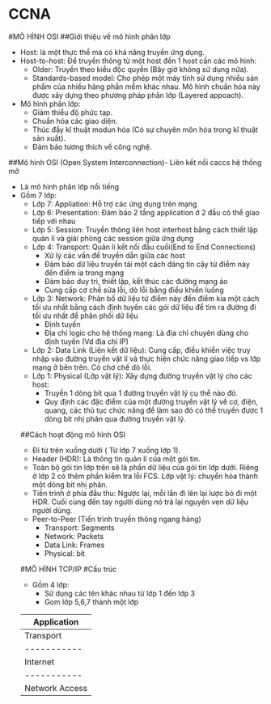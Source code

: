 # CCNA
#MÔ HÌNH OSI
##Giới thiệu về mô hình phân lớp
- Host: là một thực thể mà có khả năng truyền ứng dụng.
- Host-to-host: Để truyền thông từ một host đến 1 host cần các mô hình:
  <ul>
  <li>Older: Truyền theo kiểu độc quyền (Bây giờ không sử dụng nữa).
  <li>Standards-based model: Cho phép một máy tính sử dụng nhiều sản phẩm của nhiều hãng phần mềm khác nhau. Mô hình chuẩn hóa này được xây dựng theo phương pháp phân lớp (Layered appoach).
  </ul>
- Mô hình phân lớp:
  <ul>
  <li>Giảm thiểu độ phức tạp.
  <li>Chuẩn hóa các giao diện.
  <li>Thúc đẩy kĩ thuật modun hóa (Có sự chuyên môn hóa trong kĩ thuật sản xuất).
  <li>Đảm bảo tương thích về công nghệ.
  </ul>
##Mô hình OSI (Open System Interconnection)- Liên kết nối caccs hệ thống mở
- Là mô hình phân lớp nổi tiếng
- Gồm 7 lớp:
  <ul>
  <li>Lớp 7: Appliation: Hỗ trợ các ứng dụng trên mạng
  <li>Lớp 6: Presentation: Đảm bảo 2 tầng application ở 2 đầu có thể giao tiếp với nhau
  <li>Lớp 5: Session: Truyền thông liên host interhost bằng cách thiết lập quản lí và giải phóng các session giữa ứng dụng
  <li>Lớp 4: Transport: Quản lí kết nối đầu cuối(End to End Connections)
     <ul>
     <li>Xử lý các vấn đề truyền dẫn giữa các host
     <li>Đảm bảo dữ liệu truyền tải một cách đáng tin cậy từ điểm này đến điểm ia trong mạng
     <li>Đảm bảo duy trì, thiết lập, kết thúc các đường mạng ảo
     <li>Cung cấp cơ chế sửa lỗi, dò lỗi bằng điều khiển luồng
     </ul>
  <li>Lớp 3: Network: Phân bố dữ liệu từ điểm này đến điểm kia một cách tối ưu nhất bằng cách định tuyến các gói dữ liệu để tìm ra đường đi tối ưu nhất để phân phối dữ liệu
     <ul>
     <li>Định tuyến
     <li>Địa chỉ logic cho hệ thống mạng: Là địa chỉ chuyên dùng cho định tuyến (Vd địa chỉ IP)
     </ul>
  <li>Lớp 2: Data Link (Liên kết dữ liệu): Cung cấp, điều khiển việc truy nhập vào đường truyền vật lí và thực hiện chức năng giao tiếp vs lớp mạng ở bên trên. Có chơ chế dò lỗi.
  <li>Lớp 1: Physical (Lớp vật lý): Xây dựng đường truyền vật lý cho các host:
      <ul>
      <li>Truyền 1 dòng bit qua 1 đường truyền vật lý cụ thể nào đó.
      <li>Quy định các đặc điểm của một đường truyền vật lý về cơ, điện, quang, các thủ tục chức năng để làm sao đó có thể truyền được 1 dòng bit nhị phân qua đường truyền vật lý.
      </ul>
##Cách hoạt động mô hình OSI
- Đi từ trên xuống dưới ( Từ lớp 7 xuống lớp 1).
- Header (HDR): Là thông tin quản lí của một gói tin.
- Toàn bộ gói tin lớp trên sẽ là phần dữ liệu của gói tin lớp dưới. Riêng ở lớp 2 có thêm phần kiểm tra lỗi FCS. Lớp vật lý: chuyển hóa thành một dòng bit nhị phân.
- Tiến trình ở phía đầu thu: Ngược lại, mỗi lần đi lên lại lược bỏ đi một HDR. Cuối cùng đến tay người dùng nó trả lại nguyên vẹn dữ liệu người dùng.
- Peer-to-Peer (Tiến trình truyền thông ngang hàng)
  <ul>
  <li>Transport: Segments
  <li>Network: Packets
  <li>Data Link: Frames
  <li>Physical: bit
  </ul>

#MÔ HÌNH TCP/IP
#Cấu trúc
- Gồm 4 lớp:
  <ul>
  <li>Sử dụng các tên khác nhau từ lớp 1 đến lớp 3
  <li>Gom lớp 5,6,7 thành một lớp
  </ul>

|Application|
|-----------|
|Transport|
|-----------|
|Internet|
|-----------|
|Network Access|
